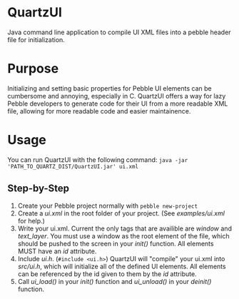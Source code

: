 QuartzUI
========

Java command line application to compile UI XML files into a pebble header file for initialization.

Purpose
=======

Initializing and setting basic properties for Pebble UI elements can be cumbersome and annoying, especially in C. QuartzUI offers a way for lazy Pebble developers to generate code for their UI from a more readable XML file, allowing for more readable code and easier maintainence.

Usage
=====

You can run QuartzUI with the following command:
`java -jar 'PATH_TO_QUARTZ_DIST/QuartzUI.jar' ui.xml`

Step-by-Step
------------
1. Create your Pebble project normally with `pebble new-project`
2. Create a *ui.xml* in the root folder of your project. (See *examples/ui.xml* for help.)
3. Write your ui.xml.
    Current the only tags that are availible are *window* and *text_layer*. You must use a window as the root element of the file, which should be pushed to the screen in your *init()* function. All elements MUST have an *id* attribute.
5. Include *ui.h*. (`#include <ui.h>`)
    QuartzUI will "compile" your ui.xml into *src/ui.h*, which will initialize all of the defined UI elements. All elements can be referenced by the id given to them by the *id* attribute.
6. Call *ui_load()* in your *init()* function and *ui_unload()* in your *deinit()* function.
